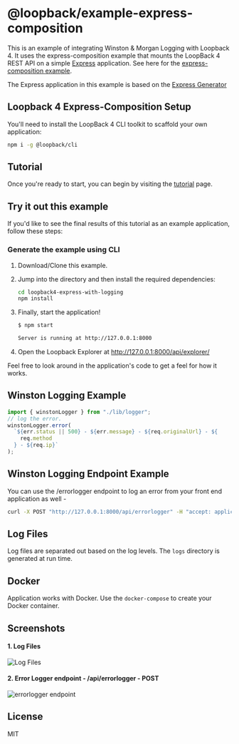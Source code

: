 # @loopback/example-express-composition

This is an example of integrating Winston & Morgan Logging with Loopback 4.
It uses the express-composition example that mounts the LoopBack 4 REST API on a simple
[Express](https://expressjs.com) application. See here for the [express-composition example](https://github.com/strongloop/loopback-next/tree/master/examples/express-composition).

The Express application in this example is based on the [Express Generator](https://expressjs.com/en/starter/generator.html)

## Loopback 4 Express-Composition Setup

You'll need to install the LoopBack 4 CLI toolkit to scaffold your own application:

```sh
npm i -g @loopback/cli
```

## Tutorial

Once you're ready to start, you can begin by visiting the
[tutorial](http://loopback.io/doc/en/lb4/express-with-lb4-rest-tutorial.html)
page.

## Try it out this example

If you'd like to see the final results of this tutorial as an example
application, follow these steps:

### Generate the example using CLI

1. Download/Clone this example.
2. Jump into the directory and then install the required dependencies:

   ```sh
   cd loopback4-express-with-logging
   npm install
   ```

3. Finally, start the application!

   ```sh
   $ npm start

   Server is running at http://127.0.0.1:8000
   ```

4. Open the Loopback Explorer at http://127.0.0.1:8000/api/explorer/

Feel free to look around in the application's code to get a feel for how it
works.

## Winston Logging Example

```javascript
import { winstonLogger } from "./lib/logger";
// log the error.
winstonLogger.error(
  `${err.status || 500} - ${err.message} - ${req.originalUrl} - ${
    req.method
  } - ${req.ip}`
);
```

## Winston Logging Endpoint Example

You can use the /errorlogger endpoint to log an error from your front end application as well -

```sh
curl -X POST "http://127.0.0.1:8000/api/errorlogger" -H "accept: application/json" -H "Content-Type: application/json" -d "{\"message\":\"My awesome error message\"}"
```

## Log Files

Log files are separated out based on the log levels. The `logs` directory is generated at run time.

## Docker

Application works with Docker. Use the `docker-compose` to create your Docker container.

## Screenshots

#### 1. Log Files

![Log Files](https://karannagupta.com/kg/wp-content/uploads/2019/03/error-log.png "Access log files from the logs directory")

#### 2. Error Logger endpoint - /api/errorlogger - POST

![errorlogger endpoint](https://karannagupta.com/kg/wp-content/uploads/2019/03/lb4-post-example.png "The errorlogger POST endpoint")

## License

MIT
